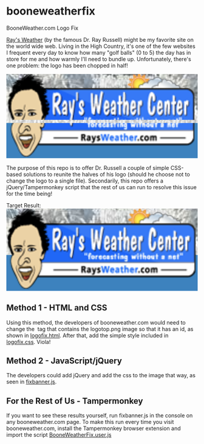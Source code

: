 # booneweatherfix
BooneWeather.com Logo Fix

[Ray's Weather](https://www.booneweather.com) (by the famous Dr. Ray Russell) might be my favorite site on the world wide web. Living in the High Country, it's one of the few websites I frequent every day to know how many "golf balls" (0 to 5) the day has in store for me and how warmly I'll need to bundle up. Unfortunately, there's one problem: the logo has been chopped in half!

![before](https://raw.githubusercontent.com/dfrye7/booneweatherfix/main/before.png)

The purpose of this repo is to offer Dr. Russell a couple of simple CSS-based solutions to reunite the halves of his logo (should he choose not to change the logo to a single file). Secondarily, this repo offers a jQuery/Tampermonkey script that the rest of us can run to resolve this issue for the time being!

Target Result:
![after](https://raw.githubusercontent.com/dfrye7/booneweatherfix/main/after.png)

## Method 1 - HTML and CSS
Using this method, the developers of booneweather.com would need to change the <img> tag that contains the logotop.png image so that it has an id, as shown in [logofix.html](https://github.com/dfrye7/booneweatherfix/blob/main/logofix.html). After that, add the simple style included in [logofix.css](https://github.com/dfrye7/booneweatherfix/blob/main/logofix.css). Viola!

## Method 2 - JavaScript/jQuery
The developers could add jQuery and add the css to the image that way, as seen in [fixbanner.js](https://github.com/dfrye7/booneweatherfix/blob/main/fixbanner.js).

## For the Rest of Us - Tampermonkey
If you want to see these results yourself, run fixbanner.js in the console on any booneweather.com page. To make this run every time you visit booneweather.com, install the Tampermonkey browser extension and import the script [BooneWeatherFix.user.js](https://github.com/dfrye7/booneweatherfix/blob/main/BooneWeatherFix.user.js)
